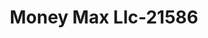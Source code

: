 ---
f_zip-code: 35661
f_state-code: AL
title: Money Max Llc-21586
f_phone: 256-386-9880
f_city-only: Muscle Shoals
f_address: 1707 Woodward Ave Muscle Shoals
f_location-unique-id: '21586'
slug: money-max-llc-21586
updated-on: '2024-05-30T13:46:58.046Z'
created-on: '2024-05-30T13:36:59.803Z'
published-on: '2024-05-30T13:54:32.469Z'
f_city-state: cms/city/muscle-shoals-al.md
f_company: cms/company/money-max-llc.md
f_state: cms/state/alabama.md
layout: '[payday-loan].html'
tags: payday-loan
---